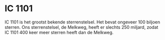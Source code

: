 # IC 1101

IC 1101 is het grootst bekende sterrenstelsel. Het bevat ongeveer 100 biljoen
sterren. Ons sterrenstelsel, de Melkweg, heeft er slechts 250 miljard, zodat IC
1101 400 keer meer sterren heeft dan de Melkweg.
